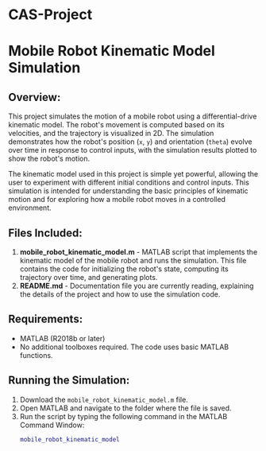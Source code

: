 # CAS-Project
# Mobile Robot Kinematic Model Simulation

## Overview:
This project simulates the motion of a mobile robot using a differential-drive kinematic model. The robot's movement is computed based on its velocities, and the trajectory is visualized in 2D. The simulation demonstrates how the robot's position (`x`, `y`) and orientation (`theta`) evolve over time in response to control inputs, with the simulation results plotted to show the robot's motion.

The kinematic model used in this project is simple yet powerful, allowing the user to experiment with different initial conditions and control inputs. This simulation is intended for understanding the basic principles of kinematic motion and for exploring how a mobile robot moves in a controlled environment.

## Files Included:
1. **mobile_robot_kinematic_model.m** - MATLAB script that implements the kinematic model of the mobile robot and runs the simulation. This file contains the code for initializing the robot's state, computing its trajectory over time, and generating plots.
2. **README.md** - Documentation file you are currently reading, explaining the details of the project and how to use the simulation code.

## Requirements:
- MATLAB (R2018b or later)
- No additional toolboxes required. The code uses basic MATLAB functions.

## Running the Simulation:
1. Download the `mobile_robot_kinematic_model.m` file.
2. Open MATLAB and navigate to the folder where the file is saved.
3. Run the script by typing the following command in the MATLAB Command Window:
   ```matlab
   mobile_robot_kinematic_model
